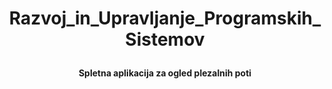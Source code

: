 # <p align="center">Razvoj_in_Upravljanje_Programskih_Sistemov<p/>
**<p align="center">Spletna aplikacija za ogled plezalnih poti<p/>**
